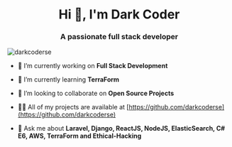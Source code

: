 <h1 align="center">Hi 👋, I'm Dark Coder</h1>
<h3 align="center">A passionate full stack developer</h3>

<p align="left"> <img src="https://komarev.com/ghpvc/?username=darkcoderse" alt="darkcoderse" /> </p>

- 🔭 I’m currently working on **Full Stack Development**

- 🌱 I’m currently learning **TerraForm**

- 👯 I’m looking to collaborate on **Open Source Projects**

- 👨‍💻 All of my projects are available at [https://github.com/darkcoderse](https://github.com/darkcoderse)

- 💬 Ask me about **Laravel, Django, ReactJS, NodeJS, ElasticSearch, C# E6, AWS, TerraForm and Ethical-Hacking**
